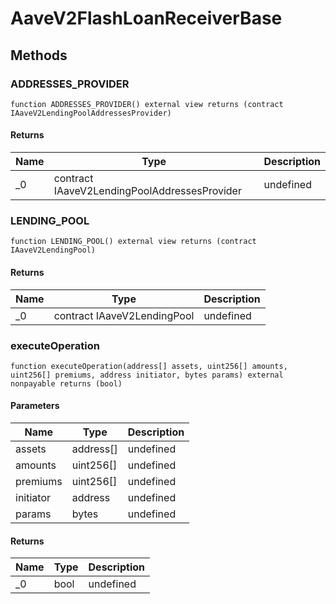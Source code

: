 # AaveV2FlashLoanReceiverBase

## Methods

### ADDRESSES_PROVIDER

```solidity
function ADDRESSES_PROVIDER() external view returns (contract IAaveV2LendingPoolAddressesProvider)
```

#### Returns

| Name | Type                                         | Description |
| ---- | -------------------------------------------- | ----------- |
| \_0  | contract IAaveV2LendingPoolAddressesProvider | undefined   |

### LENDING_POOL

```solidity
function LENDING_POOL() external view returns (contract IAaveV2LendingPool)
```

#### Returns

| Name | Type                        | Description |
| ---- | --------------------------- | ----------- |
| \_0  | contract IAaveV2LendingPool | undefined   |

### executeOperation

```solidity
function executeOperation(address[] assets, uint256[] amounts, uint256[] premiums, address initiator, bytes params) external nonpayable returns (bool)
```

#### Parameters

| Name      | Type      | Description |
| --------- | --------- | ----------- |
| assets    | address[] | undefined   |
| amounts   | uint256[] | undefined   |
| premiums  | uint256[] | undefined   |
| initiator | address   | undefined   |
| params    | bytes     | undefined   |

#### Returns

| Name | Type | Description |
| ---- | ---- | ----------- |
| \_0  | bool | undefined   |
